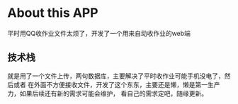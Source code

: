 # About this APP
平时用QQ收作业文件太烦了，开发了一个用来自动收作业的web端

## 技术栈  

就是用了一个文件上传，两句数据库，主要解决了平时收作业可能手机没电了，然后或者
在外面不方便接收文件，开发了这个东东，主要还是懒，懒是第一生产力，如果后续还有新的需求可能会维护，
看自己的需求定吧，随缘更新。
